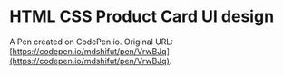 # HTML CSS Product Card UI design

A Pen created on CodePen.io. Original URL: [https://codepen.io/mdshifut/pen/VrwBJq](https://codepen.io/mdshifut/pen/VrwBJq).

